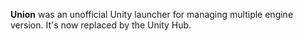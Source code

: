 **Union** was an unofficial Unity launcher for managing multiple engine version.
It's now replaced by the Unity Hub.
